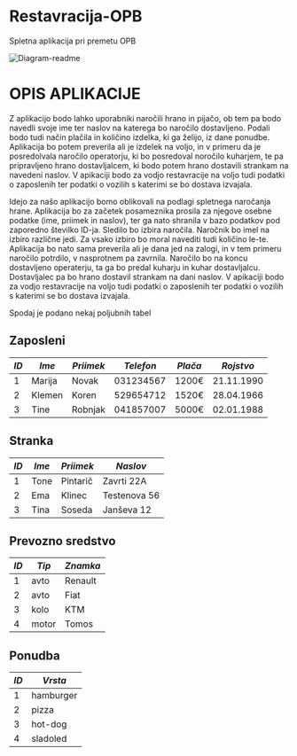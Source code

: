 # Restavracija-OPB
Spletna aplikacija pri premetu OPB

![Diagram-readme](https://user-images.githubusercontent.com/39483369/113476650-13445400-947d-11eb-9628-31736fb52d1b.png)

# OPIS APLIKACIJE
Z aplikacijo bodo lahko uporabniki naročili hrano in pijačo, ob tem pa bodo navedli svoje ime ter naslov na katerega bo naročilo dostavljeno. Podali bodo tudi način plačila in količino izdelka, ki ga želijo, iz dane ponudbe. Aplikacija bo potem preverila ali je izdelek na voljo, in v primeru da je posredolvala naročilo operatorju, ki bo posredoval noročilo kuharjem, te pa pripravljeno hrano dostavljalcem, ki bodo potem hrano dostavili strankam na navedeni naslov. V apikaciji bodo za vodjo restavracije na voljo tudi podatki o zaposlenih ter podatki o vozilih s katerimi se bo dostava izvajala. 

Idejo za našo aplikacijo bomo oblikovali na podlagi spletnega naročanja hrane. Aplikacija bo za začetek posameznika prosila za njegove osebne podatke (ime, priimek in naslov), ter ga nato shranila v bazo podatkov pod zaporedno številko ID-ja. Sledilo bo izbira naročila. Naročnik bo imel na izbiro različne jedi. Za vsako izbiro bo moral navediti tudi količino le-te. Aplikacija bo nato sama preverila ali je dana jed na zalogi, in v tem primeru naročilo potrdilo, v nasprotnem pa zavrnila. Naročilo bo na koncu dostavljeno operaterju, ta ga bo predal kuharju in kuhar dostavljalcu. Dostavljalec pa bo hrano dostavil strankam na dani naslov. V apikaciji bodo za vodjo restavracije na voljo tudi podatki o zaposlenih ter podatki o vozilih s katerimi se bo dostava izvajala. 

Spodaj je podano nekaj poljubnih tabel

## Zaposleni
|*ID*|*Ime*|*Priimek*|*Telefon*|*Plača*|*Rojstvo*|
|----|-----|---------|---------|--------|--------|
|1|Marija|Novak|031234567|1200€|21.11.1990|
|2|Klemen|Koren|529654712|1520€|28.04.1966|
|3|Tine|Robnjak|041857007|5000€|02.01.1988|

## Stranka
|*ID*|*Ime*|*Priimek*|*Naslov*|
|----|-----|---------|---------|
|1|Tone|Pintarič|Zavrti 22A|
|2|Ema|Klinec|Testenova 56|
|3|Tina|Soseda|Janševa 12|

## Prevozno sredstvo
|*ID*|*Tip*|*Znamka*|
|----|-----|---------|
|1|avto|Renault|
|2|avto|Fiat|
|3|kolo|KTM|
|4|motor|Tomos|

## Ponudba
|*ID*|*Vrsta*|
|----|-----|
|1|hamburger|
|2|pizza|
|3|hot-dog|
|4|sladoled|
